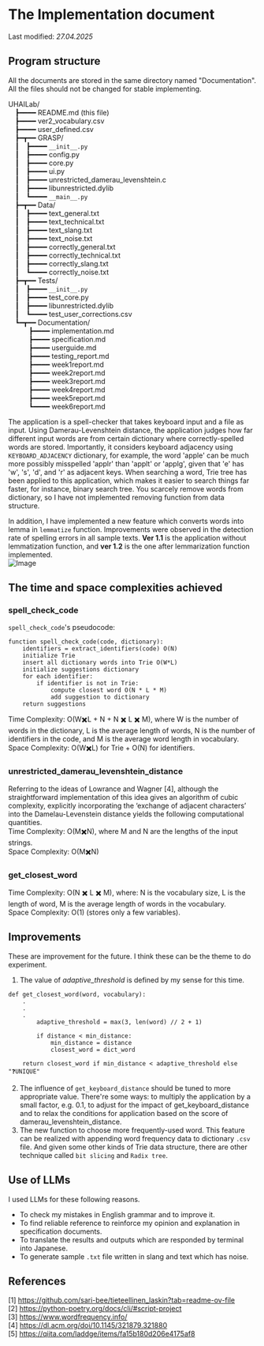 # The Implementation document
Last modified: *27.04.2025*

## Program structure  
All the documents are stored in the same directory named "Documentation".  
All the files should not be changed for stable implementing.

UHAILab/  
&emsp;┣━━━━ README.md (this file)  
&emsp;┣━━━━ ver2_vocabulary.csv  
&emsp;┣━━━━ user_defined.csv  
&emsp;┣━┳━━ GRASP/  
&emsp;┃&emsp;┣━━━━ ```__init__.py```  
&emsp;┃&emsp;┣━━━━ config.py  
&emsp;┃&emsp;┣━━━━ core.py  
&emsp;┃&emsp;┣━━━━ ui.py  
&emsp;┃&emsp;┣━━━━ unrestricted_damerau_levenshtein.c  
&emsp;┃&emsp;┣━━━━ libunrestricted.dylib  
&emsp;┃&emsp;┗━━━━ ```__main__.py```  
&emsp;┣━┳━━ Data/  
&emsp;┃&emsp;┣━━━━ text_general.txt   
&emsp;┃&emsp;┣━━━━ text_technical.txt  
&emsp;┃&emsp;┣━━━━ text_slang.txt  
&emsp;┃&emsp;┣━━━━ text_noise.txt  
&emsp;┃&emsp;┣━━━━ correctly_general.txt  
&emsp;┃&emsp;┣━━━━ correctly_technical.txt  
&emsp;┃&emsp;┣━━━━ correctly_slang.txt  
&emsp;┃&emsp;┗━━━━ correctly_noise.txt  
&emsp;┣━┳━━ Tests/  
&emsp;┃&emsp;┣━━━━ ```__init__.py```  
&emsp;┃&emsp;┣━━━━ test_core.py   
&emsp;┃&emsp;┣━━━━ libunrestricted.dylib   
&emsp;┃&emsp;┗━━━━ test_user_corrections.csv  
&emsp;┗━┳━━ Documentation/  
&emsp;&emsp;&emsp;┣━━━━ implementation.md  
&emsp;&emsp;&emsp;┣━━━━ specification.md  
&emsp;&emsp;&emsp;┣━━━━ userguide.md  
&emsp;&emsp;&emsp;┣━━━━ testing_report.md  
&emsp;&emsp;&emsp;┣━━━━ week1report.md  
&emsp;&emsp;&emsp;┣━━━━ week2report.md  
&emsp;&emsp;&emsp;┣━━━━ week3report.md  
&emsp;&emsp;&emsp;┣━━━━ week4report.md  
&emsp;&emsp;&emsp;┣━━━━ week5report.md  
&emsp;&emsp;&emsp;┗━━━━ week6report.md  

The application is a spell-checker that takes keyboard input and a file as input. Using Damerau-Levenshtein distance, the application judges how far different input words are from certain dictionary where correctly-spelled words are stored. Importantly, it considers keyboard adjacency using ```KEYBOARD_ADJACENCY``` dictionary, for example, the word 'apple' can be much more possibly misspelled 'applr' than 'applt' or 'applg', given that 'e' has 'w', 's', 'd', and 'r' as adjacent keys. When searching a word, Trie tree has been applied to this application, which makes it easier to search things far faster, for instance, binary search tree. You scarcely remove words from dictionary, so I have not implemented removing function from data structure.  

In addition, I have implemented a new feature which converts words into lemma in ```lemmatize``` function. Improvements were observed in the detection rate of spelling errors in all sample texts. **Ver 1.1** is the application without lemmatization function, and **ver 1.2** is the one after lemmarization function implemented.  
![Image](https://github.com/user-attachments/assets/85adbb85-5437-458b-9fca-08010956fcbf)

## The time and space complexities achieved
### spell_check_code
```spell_check_code```'s pseudocode:  
```
function spell_check_code(code, dictionary):
    identifiers = extract_identifiers(code) O(N)
    initialize Trie
    insert all dictionary words into Trie O(W*L)
    initialize suggestions dictionary
    for each identifier:
        if identifier is not in Trie:
            compute closest word O(N * L * M)
            add suggestion to dictionary
    return suggestions
```  
Time Complexity: O(W✖️L + N + N ✖️ L ✖️ M), where W is the number of words in the dictionary, L is the average length of words, N is the number of identifiers in the code, and M is the average word length in vocabulary.  
Space Complexity: O(W✖️L) for Trie + O(N) for identifiers.  
### unrestricted_damerau_levenshtein_distance
Referring to the ideas of Lowrance and Wagner [4], although the straightforward implementation of this idea gives an algorithm of cubic complexity, explicitly incorporating the ‘exchange of adjacent characters’ into the Damelau-Levenstein distance yields the following computational quantities.  
Time Complexity: O(M✖️N), where M and N are the lengths of the input strings.  
Space Complexity: O(M✖️N)  

### get_closest_word
Time Complexity: O(N ✖️ L ✖️ M), where: N is the vocabulary size, L is the length of word, M is the average length of words in the vocabulary.  
Space Complexity: O(1) (stores only a few variables).  

## Improvements
These are improvement for the future. I think these can be the theme to do experiment. 
1. The value of *adaptive_threshold* is defined by my sense for this time. 
```
def get_closest_word(word, vocabulary):
    .
    .
    .
        adaptive_threshold = max(3, len(word) // 2 + 1)

        if distance < min_distance:
            min_distance = distance
            closest_word = dict_word
    
    return closest_word if min_distance < adaptive_threshold else "❓UNIQUE"
```  
2. The influence of ```get_keyboard_distance``` should be tuned to more appropriate value. There're some ways: to multiply the application by a small factor, e.g. 0.1, to adjust for the impact of get_keyboard_distance and to relax the conditions for application based on the score of damerau_levenshtein_distance.  
3. The new function to choose more frequently-used word. This feature can be realized with appending word frequency data to dictionary ```.csv``` file. And given some other kinds of Trie data structure, there are other technique called `bit slicing` and `Radix tree`.  

## Use of LLMs
I used LLMs for these following reasons.
- To check my mistakes in English grammar and to improve it.  
- To find reliable reference to reinforce my opinion and explanation in specification documents.  
- To translate the results and outputs which are responded by terminal into Japanese.  
- To generate sample ```.txt``` file written in slang and text which has noise.  

## References
[1] https://github.com/sari-bee/tieteellinen_laskin?tab=readme-ov-file  
[2] https://python-poetry.org/docs/cli/#script-project  
[3] https://www.wordfrequency.info/  
[4] https://dl.acm.org/doi/10.1145/321879.321880  
[5] https://qiita.com/laddge/items/fa15b180d206e4175af8   